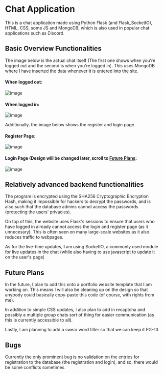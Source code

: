 # Chat Application

This is a chat application made using Python Flask (and Flask_SocketIO), HTML, CSS, some JS and MongoDB, which is also used in popular chat applications such as Discord.

## Basic Overview Functionalities

The image below is the actual chat itself (The first one shows when you're logged out and the second is when you're logged in). This uses MongoDB where I have inserted the data whenever it is entered into the site.
#### When logged out:
![image](https://user-images.githubusercontent.com/49610482/195600435-bffee01b-7fc2-4d68-95bf-5659a1cd525a.png)

#### When logged in:
![image](https://user-images.githubusercontent.com/49610482/195600917-ce256d6f-2fa9-432b-8329-f939b671426a.png)


Additionally, the image below shows the register and login page.
#### Register Page:
![image](https://user-images.githubusercontent.com/49610482/195601216-9c49cf7b-3db1-42ce-994c-7a4f960649e9.png)

#### Login Page (Design will be changed later, scroll to [Future Plans](#future-plans):
![image](https://user-images.githubusercontent.com/49610482/195601591-2882ff78-bb58-4280-9522-6849a51c0e8c.png)

## Relatively advanced backend functionalities

The program is encrypted using the SHA256 Cryptographic Encryption Hash, making it impossible for hackers to decrypt the passwords, and is also such that the database admins cannot access the passwords (protecting the users' privacies).

On top of this, the website uses Flask's sessions to ensure that users who have logged in already cannot access the login and register page (as it unnecesary). This is often seen on many large-scale websites as it also reduces traffic to webpages.

As for the live-time updates, I am using SocketIO, a commonly used module for live updates in the chat (while also having to use javascript to update it on the user's page)


## Future Plans

In the future, I plan to add this onto a portfolio website template that I am working on. This means I will also be cleaning up on the design so that anybody could basically copy-paste this code (of course, with rights from me).

In addition to simple CSS updates, I also plan to add in recaptcha and possibly a multiple group chats sort of thing for easier communication (as this is currently accessible to all).

Lastly, I am planning to add a swear word filter so that we can keep it PG-13.


## Bugs

Currently the only prominent bug is no validation on the entries for registration to the database (the registration and login), and so, there would be some conflicts sometimes.